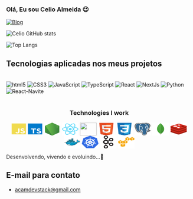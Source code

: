 
### Olá, Eu sou Celio Almeida 😉

[![Blog](https://img.shields.io/badge/YouTube-FF0000?style=for-the-badge&logo=youtube&logoColor=white)](https://www.youtube.com/@acamdevstack)

![Celio GitHub stats](https://github-readme-stats.vercel.app/api?username=Eacam13&show_icons=true&theme=radical)

![Top Langs](https://github-readme-stats.vercel.app/api/top-langs/?username=Eacam13&layout=compact&langs_count=16&theme=radical)

## Tecnologias aplicadas nos meus projetos

<div style="display: inline_block"><br/>
    <img align="center" alt="html5" width="40" heigth="40" src="https://cdn.jsdelivr.net/gh/devicons/devicon/icons/html5/html5-plain-wordmark.svg" />
    <img align="center" alt="CSS3" width="40" heigth="40" src="https://cdn.jsdelivr.net/gh/devicons/devicon/icons/css3/css3-plain-wordmark.svg" />
    <img align="center" alt="JavaScript" width="40" heigth="40" src="https://cdn.jsdelivr.net/gh/devicons/devicon/icons/javascript/javascript-original.svg" />
    <img align="center" alt="TypeScript" width="40" heigth="40" src="https://cdn.jsdelivr.net/gh/devicons/devicon@latest/icons/typescript/typescript-original.svg" />
    <img align="center" alt="React" width="40" heigth="40" src="https://cdn.jsdelivr.net/gh/devicons/devicon/icons/react/react-original-wordmark.svg" />
    <img align="center" alt="NextJs" width="40" heigth="40" src="https://cdn.jsdelivr.net/gh/devicons/devicon/icons/nextjs/nextjs-original.svg" />
    <img align="center" alt="Python" width="40" heigth="40" src="https://cdn.jsdelivr.net/gh/devicons/devicon/icons/python/python-original.svg" />
    <img align="center" alt="React-Navite" src="https://img.shields.io/badge/React_Native-20232A?style=for-the-badge&logo=react&logoColor=61DAFB" />      
</div><br/>

<h3 align="center">Technologies I work</h3>

<div align="center">
  <img align="center" height="30" width="40" src="https://raw.githubusercontent.com/devicons/devicon/master/icons/javascript/javascript-plain.svg">
  <img align="center" height="30" width="40" src="https://raw.githubusercontent.com/devicons/devicon/master/icons/typescript/typescript-plain.svg">
  <img align="center" height="35" width="45" src="https://raw.githubusercontent.com/devicons/devicon/master/icons/nodejs/nodejs-original.svg">
  <img align="center" height="35" width="45" src="https://raw.githubusercontent.com/devicons/devicon/master/icons/react/react-original.svg">
  <img align="center" height="35" width="45" src="https://cdn.jsdelivr.net/gh/devicons/devicon/icons/angularjs/angularjs-original.svg">
  <img align="center" height="35" width="45" src="https://raw.githubusercontent.com/devicons/devicon/master/icons/html5/html5-original.svg">
  <img align="center" height="35" width="45" src="https://raw.githubusercontent.com/devicons/devicon/master/icons/css3/css3-original.svg">
  <img align="center" height="35" width="45" src="https://raw.githubusercontent.com/devicons/devicon/master/icons/postgresql/postgresql-original.svg">
  <img align="center" height="35" width="45" src="https://raw.githubusercontent.com/devicons/devicon/master/icons/mongodb/mongodb-original.svg">
  <img align="center" height="35" width="45" src="https://raw.githubusercontent.com/devicons/devicon/master/icons/redis/redis-original.svg">
  <img align="center" height="35" width="45" src="https://raw.githubusercontent.com/devicons/devicon/master/icons/docker/docker-original.svg">
  <img align="center" height="35" width="45" src="https://raw.githubusercontent.com/devicons/devicon/master/icons/kubernetes/kubernetes-plain.svg">
  <img align="center" height="35" width="45" src="https://raw.githubusercontent.com/devicons/devicon/master/icons/apachekafka/apachekafka-original.svg">
  <img align="center" height="35" width="45" src="https://raw.githubusercontent.com/devicons/devicon/master/icons/amazonwebservices/amazonwebservices-original.svg">
</div>


Desenvolvendo, vivendo e evoluindo...🚀

## E-mail para contato

- acamdevstack@gmail.com

